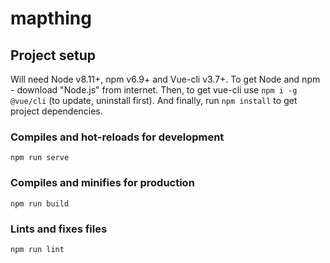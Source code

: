 # mapthing

## Project setup

Will need Node v8.11+, npm v6.9+ and Vue-cli v3.7+. To get Node and npm - download "Node.js" from internet. Then, to get vue-cli use `npm i -g @vue/cli` (to update, uninstall first). And finally, run `npm install` to get project dependencies.

### Compiles and hot-reloads for development
```
npm run serve
```

### Compiles and minifies for production
```
npm run build
```

### Lints and fixes files
```
npm run lint
```

